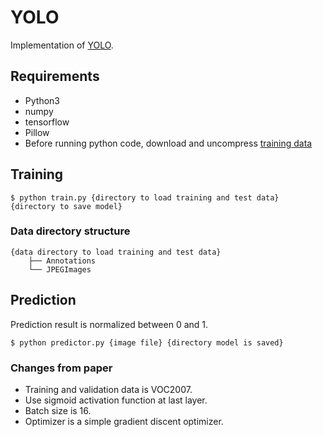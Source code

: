 # YOLO
Implementation of [YOLO](https://arxiv.org/abs/1506.02640).

## Requirements
* Python3
* numpy
* tensorflow
* Pillow
* Before running python code, download and uncompress [training data](http://host.robots.ox.ac.uk/pascal/VOC/voc2007/VOCtrainval_06-Nov-2007.tar)

## Training
```
$ python train.py {directory to load training and test data} {directory to save model}
```

### Data directory structure
```
{data directory to load training and test data}
    ├── Annotations
    └── JPEGImages
```

## Prediction
Prediction result is normalized between 0 and 1.
```
$ python predictor.py {image file} {directory model is saved}
```

### Changes from paper
* Training and validation data is VOC2007.
* Use sigmoid activation function at last layer.
* Batch size is 16.
* Optimizer is a simple gradient discent optimizer.
